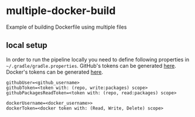 # multiple-docker-build
Example of building Dockerfile using multiple files 

## local setup
In order to run the pipeline locally you need to define following properties in `~/.gradle/gradle.properties`.
GitHub's tokens can be generated [here](https://github.com/settings/tokens).
Docker's tokens can be generated [here](https://hub.docker.com/settings/security).
```
githubUser=<github_username>
githubToken=<token with: (repo, write:packages) scope>
githubPackagesReadToken=<token with: (repo, read:packages) scope>

dockerUsername=<docker_username>>
dockerToken=<docker token with: (Read, Write, Delete) scope>
```
